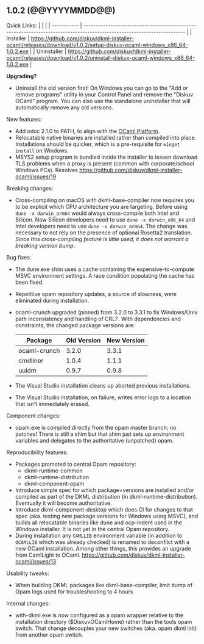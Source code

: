 ## 1.0.2 (@@YYYYMMDD@@)

Quick Links:
|             |                                                                                                                         |
| ----------- | ----------------------------------------------------------------------------------------------------------------------- |
| Installer   | https://github.com/diskuv/dkml-installer-ocaml/releases/download/v1.0.2/setup-diskuv-ocaml-windows_x86_64-1.0.2.exe     |
| Uninstaller | https://github.com/diskuv/dkml-installer-ocaml/releases/download/v1.0.2/uninstall-diskuv-ocaml-windows_x86_64-1.0.2.exe |

**Upgrading?**
* Uninstall the old version first! On Windows you can go to the
  "Add or remove programs" utility in your Control Panel and remove
  the "Diskuv OCaml" program. You can also use the standalone uninstaller
  that will automatically remove any old versions.

New features:
* Add odoc 2.1.0 to PATH, to align with the [OCaml Platform](https://ocaml.org/docs/platform).
* Relocatable native binaries are installed rather than compiled into place.
  Installations should be quicker, which is a pre-requisite for `winget install`
  on Windows.
* MSYS2 setup program is bundled inside the installer to lessen download TLS problems
  when a proxy is present (common with corporate/school Windows PCs).
  Resolves https://github.com/diskuv/dkml-installer-ocaml/issues/19

Breaking changes:
* Cross-compiling on macOS with dkml-base-compiler now requires you to be explicit
  which CPU architecture you are targeting. Before using `dune -x darwin_arm64`
  would always cross-compile both Intel and Silicon. Now Silicon developers
  need to use `dune -x darwin_x86_64` and Intel developers need to use
  `dune -x darwin_arm64`. The change was necessary to not rely on the presence
  of optional Rosetta2 translation. *Since this cross-compiling feature is little used, it does not warrant a breaking version bump*.

Bug fixes:
* The dune.exe shim uses a cache containing the expensive-to-compute MSVC environment
  settings. A race condition populating the cache has been fixed.
* Repetitive opam repository updates, a source of slowness, were eliminated
  during installation.
* ocaml-crunch upgraded (pinned) from 3.2.0 to 3.3.1 to fix Windows/Unix path
  inconsistency and handling of CRLF. With dependencies and constraints, the
  changed package versions are:

  | Package      | Old Version | New Version |
  | ------------ | ----------- | ----------- |
  | ocaml-crunch | 3.2.0       | 3.3.1       |
  | cmdliner     | 1.0.4       | 1.1.1       |
  | uuidm        | 0.9.7       | 0.9.8       |

* The Visual Studio installation cleans up aborted previous installations.
* The Visual Studio installation, on failure, writes error logs to a location
  that isn't immediately erased.

Component changes:
* opam.exe is compiled directly from the opam master branch; no patches! There is
  still a shim but that shim just sets up environment variables and delegates
  to the authoritative (unpatched) opam.

Reproducibility features:
* Packages promoted to central Opam repository:
  * dkml-runtime-common
  * dkml-runtime-distribution
  * dkml-component-opam
* Introduce simple spec for which package+versions are installed and/or compiled
  as part of the DKML distribution (in dkml-runtime-distribution). Eventually it
  will become authoritative.
* Introduce dkml-component-desktop which does CI for changes to that spec (aka.
  testing new package versions for Windows using MSVC), and builds all relocatable
  binaries like dune and ocp-indent used in the Windows installer. It is not
  yet in the central Opam repository.
* During installation any `CAMLLIB` environment variable (in addition to
  `OCAMLLIB` which was already checked) is renamed to deconflict with a new
  OCaml installation. Among other things, this provides an upgrade from
  CamlLight to OCaml. https://github.com/diskuv/dkml-installer-ocaml/issues/13

Usability tweaks:
* When building DKML packages like dkml-base-compiler, limit dump of Opam
  logs used for troubleshooting to 4 hours

Internal changes:
* with-dkml.exe is now configured as a opam wrapper relative to the
  installation directory ($DiskuvOCamlHome) rather than the tools opam switch.
  That change decouples your new switches (aka. opam dkml init) from another
  opam switch.
